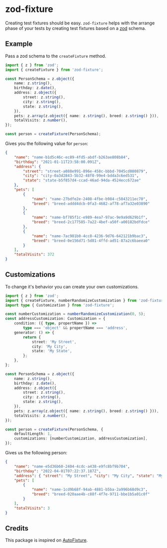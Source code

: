 # zod-fixture

Creating test fixtures should be easy.
`zod-fixture` helps with the arrange phase of your tests by creating test fixtures based on a [zod](https://github.com/colinhacks/zod) schema.

## Example

Pass a zod schema to the `createFixture` method.

```ts
import { z } from 'zod';
import { createFixture } from 'zod-fixture';

const PersonSchema = z.object({
	name: z.string(),
	birthday: z.date(),
	address: z.object({
		street: z.string(),
		city: z.string(),
		state: z.string(),
	}),
	pets: z.array(z.object({ name: z.string(), breed: z.string() })),
	totalVisits: z.number(),
});

const person = createFixture(PersonSchema);
```

Gives you the following value for `person`:

```json
{
	"name": "name-b1d5c46c-ec89-4fd5-abdf-b263ae808b84",
	"birthday": "2021-01-11T23:58:00.091Z",
	"address": {
		"street": "street-a088e991-896e-458c-bbbd-7045cd880879",
		"city": "city-0a3d2843-5b32-48f0-99e4-bdda3c6ed531",
		"state": "state-b5f857d4-ccad-46ad-94da-4524ecc672ae"
	},
	"pets": [
		{
			"name": "name-27bdfe2e-2408-4fbe-b984-c5043211ec70",
			"breed": "breed-addd4dcb-0fa3-4682-af78-af7a32e03890"
		},
		{
			"name": "name-bf785f1c-e989-4ea7-97ac-9e9a9d629b1f",
			"breed": "breed-2c177585-7a22-4bef-a50f-a00182bdfdce"
		},
		{
			"name": "name-7ac981b0-4cc8-4236-9d76-642121b9bac3",
			"breed": "breed-0e156d71-5d81-4ffd-ad51-87a2c6baeea0"
		}
	],
	"totalVisits": 372
}
```

## Customizations

To change it's behavior you can create your own customizations.

```ts
import { z } from 'zod';
import { createFixture, numberRandomizeCustomization } from 'zod-fixture';
import type { Customization } from 'zod-fixture';

const numberCustomization = numberRandomizeCustomization(0, 5);
const addressCustomization: Customization = {
	condition: ({ type, propertName }) =>
		type === 'object' && propertName === 'address',
	generator: () => {
		return {
			street: 'My Street',
			city: 'My City',
			state: 'My State',
		};
	},
};

const PersonSchema = z.object({
	name: z.string(),
	birthday: z.date(),
	address: z.object({
		street: z.string(),
		city: z.string(),
		state: z.string(),
	}),
	pets: z.array(z.object({ name: z.string(), breed: z.string() })),
	totalVisits: z.number(),
});

const person = createFixture(PersonSchema, {
	defaultLength: 1,
	customizations: [numberCustomization, addressCustomization],
});
```

Gives us the following person:

```json
{
	"name": "name-e5d36b60-2404-4cdc-a438-e9fc8bf9b704",
	"birthday": "2022-04-01T07:22:37.187Z",
	"address": { "street": "My Street", "city": "My City", "state": "My State" },
	"pets": [
		{
			"name": "name-1cd9b68f-94ab-4881-b5ba-2a996b68d9c3",
			"breed": "breed-020aae4b-c88f-4f7e-9711-bbe1b5a01c0f"
		}
	],
	"totalVisits": 3
}
```

## Credits

This package is inspired on [AutoFixture](https://github.com/AutoFixture/AutoFixture).
